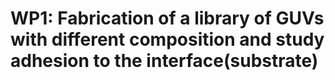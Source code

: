 # WP1: Fabrication of a library of GUVs with different composition and study adhesion to the interface(substrate)


